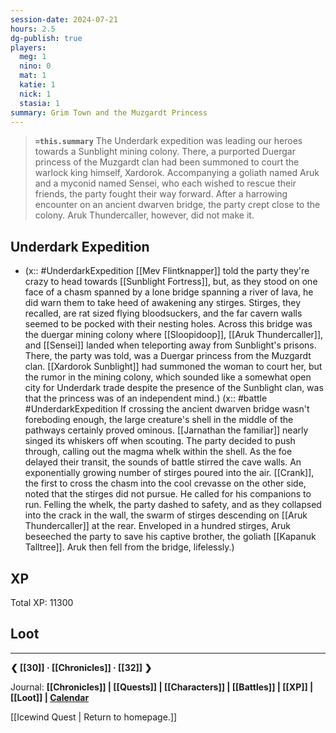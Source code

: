 ```yaml
---
session-date: 2024-07-21
hours: 2.5
dg-publish: true
players:
  meg: 1
  nino: 0
  mat: 1
  katie: 1
  nick: 1
  stasia: 1
summary: Grim Town and the Muzgardt Princess
---
```


> **`=this.summary`**
> The Underdark expedition was leading our heroes towards a Sunblight mining colony. There, a purported Duergar princess of the Muzgardt clan had been summoned to court the warlock king himself, Xardorok. Accompanying a goliath named Aruk and a myconid named Sensei, who each wished to rescue their friends, the party fought their way forward. After a harrowing encounter on an ancient dwarven bridge, the party crept close to the colony. Aruk Thundercaller, however, did not make it.

## Underdark Expedition
- (x:: #UnderdarkExpedition  [[Mev Flintknapper]] told the party they're crazy to head towards [[Sunblight Fortress]], but, as they stood on one face of a chasm spanned by a lone bridge spanning a river of lava, he did warn them to take heed of awakening any stirges. Stirges, they recalled, are rat sized flying bloodsuckers, and the far cavern walls seemed to be pocked with their nesting holes. Across this bridge was the duergar mining colony where [[Sloopidoop]], [[Aruk Thundercaller]], and [[Sensei]] landed when teleporting away from Sunblight's prisons. There, the party was told, was a Duergar princess from the Muzgardt clan. [[Xardorok Sunblight]] had summoned the woman to court her, but the rumor in the mining colony, which sounded like a somewhat open city for Underdark trade despite the presence of the Sunblight clan, was that the princess was of an independent mind.)
(x:: #battle #UnderdarkExpedition If crossing the ancient dwarven bridge wasn't foreboding enough, the large creature's shell in the middle of the pathways certainly proved ominous. [[Jarnathan the familiar]] nearly singed its whiskers off when scouting. The party decided to push through, calling out the magma whelk within the shell. As the foe delayed their transit, the sounds of battle stirred the cave walls. An exponentially growing number of stirges poured into the air. [[Crank]], the first to cross the chasm into the cool crevasse on the other side, noted that the stirges did not pursue. He called for his companions to run. Felling the whelk, the party dashed to safety, and as they collapsed into the crack in the wall, the swarm of stirges descending on [[Aruk Thundercaller]] at the rear. Enveloped in a hundred stirges, Aruk beseeched the party to save his captive brother, the goliath [[Kapanuk Talltree]]. Aruk then fell from the bridge, lifelessly.) 

## XP
Total XP: 11300

## Loot


---
**❮ [[30]] · [[Chronicles]] ·  [[32]] ❯**

Journal: **[[Chronicles]] | [[Quests]] |  [[Characters]] | [[Battles]] | [[XP]] | [[Loot]] | [Calendar](https://app.fantasy-calendar.com/calendars/38f9e3f5098bac1f655a4fb4241f35eb)**

[[Icewind Quest | Return to homepage.]]
